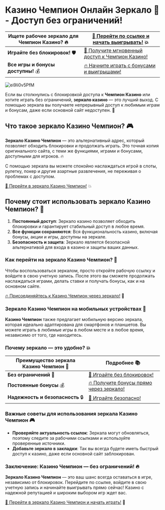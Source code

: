 # Казино Чемпион Онлайн Зеркало 🎰 - Доступ без ограничений!

| **Ищете рабочее зеркало для Чемпион Казино?** 🔥 | [🔗 Перейти по ссылке и начать выигрывать!](https://champcasino.ink/pobeda/doa-hats?p80412p305331p112c) 💥 |  
|-------------------------------------------------|---------------------------------------------------------------|  
| **Играйте без блокировок!** 🛡️ | [🎯 Получите мгновенный доступ к Чемпион Казино!](https://champcasino.ink/pobeda/doa-hats?p80412p305331p112c) |  
| **Все игры и бонусы доступны!** 💰 | [🔥 Начните играть с бонусами и выигрышами!](https://champcasino.ink/pobeda/doa-hats?p80412p305331p112c) |  

![ei9li0v5PfM](https://github.com/user-attachments/assets/91945fad-104e-4e0c-b8b1-b83395ceea9b)

Если вы столкнулись с блокировкой доступа к **Чемпион Казино** или хотите играть без ограничений, **зеркало казино** — это лучший выход. С помощью зеркала вы получаете непрерывный доступ к любимым играм и бонусам, даже если основной сайт недоступен. 🌟

## Что такое зеркало Казино Чемпион? 🎮

**Зеркало Казино Чемпион** — это альтернативный адрес, который позволяет обходить блокировки и продолжать играть. Это точная копия оригинального сайта, с теми же функциями, играми и бонусами, доступными для игроков. 🔥

С помощью зеркала вы можете спокойно наслаждаться игрой в слоты, рулетку, покер и другие азартные развлечения, не переживая о проблемах с доступом.

[🎯 Перейти в зеркало Казино Чемпион!](https://champcasino.ink/pobeda/doa-hats?p80412p305331p112c) 💥

## Почему стоит использовать зеркало Казино Чемпион? 🚀

1. **Постоянный доступ**: Зеркало казино позволяет обходить блокировки и гарантирует стабильный доступ в любое время.
2. **Все функции сохраняются**: Вся функциональность казино, включая бонусы, акции и игры, доступны на зеркале.
3. **Безопасность и защита**: Зеркало является безопасной альтернативой для входа в казино и защиты ваших данных.

### Как перейти на зеркало Казино Чемпион? 🔑

Чтобы воспользоваться зеркалом, просто откройте рабочую ссылку и войдите в свою учетную запись. После этого вы сможете продолжать наслаждаться играми, делать ставки и получать бонусы, как и на основном сайте.

[🔥 Присоединяйтесь к Казино Чемпион через зеркало!](https://champcasino.ink/pobeda/doa-hats?p80412p305331p112c) 🎰

### Зеркало Казино Чемпион на мобильных устройствах 📱

**Казино Чемпион** также предлагает мобильную версию зеркала, которая идеально адаптирована для смартфонов и планшетов. Вы можете играть в любимые игры в любом месте и в любое время, независимо от того, где находитесь.

### Почему зеркало — это удобно? 💥

| Преимущество зеркала Казино Чемпион 🏅 | Подробнее 📚 |  
|------------------------------------|-------------|  
| **Без ограничений** 🎯 | [🎯 Играйте без блокировок!](https://champcasino.ink/pobeda/doa-hats?p80412p305331p112c) |  
| **Постоянные бонусы** 💰 | [🔥 Получите бонусы прямо через зеркало!](https://champcasino.ink/pobeda/doa-hats?p80412p305331p112c) |  
| **Надежность и безопасность** 🔒 | [🎰 Играйте безопасно!](https://champcasino.ink/pobeda/doa-hats?p80412p305331p112c) |  

### Важные советы для использования зеркала Казино Чемпион 🎮

- **Проверяйте актуальность ссылок**: Зеркала могут обновляться, поэтому следите за рабочими ссылками и используйте проверенные источники.
- **Добавьте зеркало в закладки**: Так вы всегда будете иметь быстрый доступ к казино, даже если основной сайт заблокирован.

### Заключение: Казино Чемпион — без ограничений! 🔥

**Зеркало Казино Чемпион** — это ваш шанс всегда оставаться в игре, независимо от блокировок. Перейдите по ссылке, войдите в свою учетную запись и начинайте выигрывать прямо сейчас! Казино с надежной репутацией и широким выбором игр ждет вас.

[🎯 Перейти в зеркало Казино Чемпион и начать играть!](https://champcasino.ink/pobeda/doa-hats?p80412p305331p112c) 🎰
